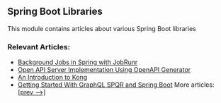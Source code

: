 ## Spring Boot Libraries

This module contains articles about various Spring Boot libraries

### Relevant Articles:

- [Background Jobs in Spring with JobRunr](https://www.baeldung.com/java-jobrunr-spring)
- [Open API Server Implementation Using OpenAPI Generator](https://www.baeldung.com/java-openapi-generator-server)
- [An Introduction to Kong](https://www.baeldung.com/kong)
- [Getting Started With GraphQL SPQR and Spring Boot](https://www.baeldung.com/spring-boot-graphql-spqr)
  More articles: [[prev -->]](/spring-boot-modules/spring-boot-libraries)
